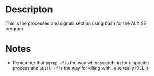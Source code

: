 # Descripton
This is the processes and signals section using bash for the ALX SE program

# Notes
* Remember that `pgrep -f` is the way when searching for a specific process and `pkill -f` is the way for killing with `-9` to really KILL it
